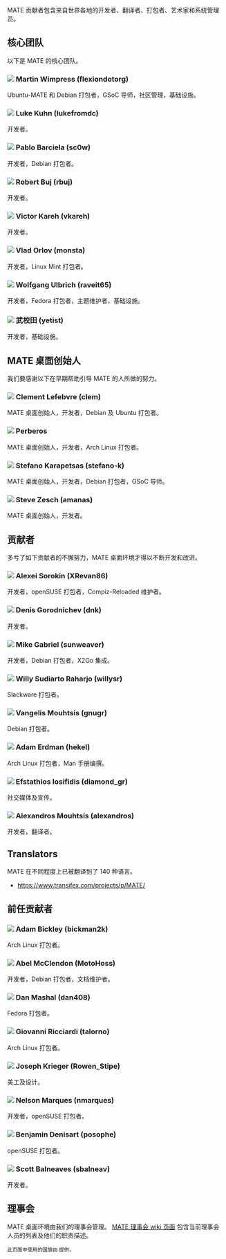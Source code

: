 <!--
.. link:
.. description:
.. tags:
.. date: 2011-12-05 07:25:21
.. title: 团队
.. slug: team
-->

MATE 贡献者包含来自世界各地的开发者、翻译者、打包者、艺术家和系统管理员。

## 核心团队

以下是 MATE 的核心团队。

### ![](/assets/img/flags/32/United%20Kingdom\(Great%20Britain\).png) Martin Wimpress (flexiondotorg)

Ubuntu-MATE 和 Debian 打包者，GSoC 导师，社区管理，基础设施。

### ![](/assets/img/flags/32/USA.png) Luke Kuhn (lukefromdc)

开发者。

### ![](/assets/img/flags/32/Galicia.png) Pablo Barciela (sc0w)

开发者，Debian 打包者。

### ![](/assets/img/flags/32/Catalonia.png) Robert Buj (rbuj)

开发者。

### ![](/assets/img/flags/32/Puerto%20Rico.png) Victor Kareh (vkareh)

开发者。

### ![](/assets/img/flags/32/Russian%20Federation.png) Vlad Orlov (monsta)

开发者，Linux Mint 打包者。

### ![](/assets/img/flags/32/Germany.png) Wolfgang Ulbrich (raveit65)

开发者，Fedora 打包者，主题维护者，基础设施。

### ![](/assets/img/flags/32/China.png) 武校田 (yetist)

开发者，基础设施。



## MATE 桌面创始人

我们要感谢以下在早期帮助引导 MATE 的人所做的努力。

### ![](/assets/img/flags/32/France.png) Clement Lefebvre (clem)

MATE 桌面创始人，开发者，Debian 及 Ubuntu 打包者。

### ![](/assets/img/flags/32/Argentina.png) Perberos

MATE 桌面创始人，开发者，Arch Linux 打包者。

### ![](/assets/img/flags/32/Italy.png) Stefano Karapetsas (stefano-k)

MATE 桌面创始人，开发者，Debian 打包者，GSoC 导师。

### ![](/assets/img/flags/32/USA.png) Steve Zesch (amanas)

MATE 桌面创始人，开发者。



## 贡献者

多亏了如下贡献者的不懈努力，MATE 桌面环境才得以不断开发和改进。

### ![](/assets/img/flags/32/Russian%20Federation.png) Alexei Sorokin (XRevan86)

开发者，openSUSE 打包者，Compiz-Reloaded 维护者。

### ![](/assets/img/flags/32/Russian%20Federation.png) Denis Gorodnichev (dnk)

开发者。

### ![](/assets/img/flags/32/Germany.png) Mike Gabriel (sunweaver)

开发者，Debian 打包者，X2Go 集成。

### ![](/assets/img/flags/32/Indonesia.png) Willy Sudiarto Raharjo (willysr)

Slackware 打包者。

### ![](/assets/img/flags/32/Greece.png) Vangelis Mouhtsis (gnugr)

Debian 打包者。

### ![](/assets/img/flags/32/USA.png) Adam Erdman (hekel)

Arch Linux 打包者，Man 手册编撰。

### ![](/assets/img/flags/32/Greece.png) Efstathios Iosifidis (diamond_gr)

社交媒体及宣传。

### ![](/assets/img/flags/32/Greece.png) Alexandros Mouhtsis (alexandros)

开发者，翻译者。



## Translators

MATE 在不同程度上已被翻译到了 140 种语言。

  * <https://www.transifex.com/projects/p/MATE/>



## 前任贡献者

### ![](/assets/img/flags/32/USA.png) Adam Bickley (bickman2k)

Arch Linux 打包者。

### ![](/assets/img/flags/32/USA.png) Abel McClendon (MotoHoss)

开发者，Debian 打包者，文档维护者。

### ![](/assets/img/flags/32/USA.png) Dan Mashal (dan408)

Fedora 打包者。

### ![](/assets/img/flags/32/Italy.png) Giovanni Ricciardi (talorno)

Arch Linux 打包者。

### ![](/assets/img/flags/32/USA.png) Joseph Krieger (Rowen_Stipe)

美工及设计。

### ![](/assets/img/flags/32/Portugal.png) Nelson Marques (nmarques)

开发者，openSUSE 打包者。

### ![](/assets/img/flags/32/France.png) Benjamin Denisart (posophe)

openSUSE 打包者。

### ![](/assets/img/flags/32/Canada.png) Scott Balneaves (sbalneav)

开发者。



## 理事会

MATE 桌面环境由我们的理事会管理。
[MATE 理事会 wiki 页面](http://wiki.mate-desktop.com/board)
包含当前理事会人员的列表及他们的职责描述。

<small>
此页面中使用的国旗由 <http://www.icondrawer.com> 提供。
</small>
